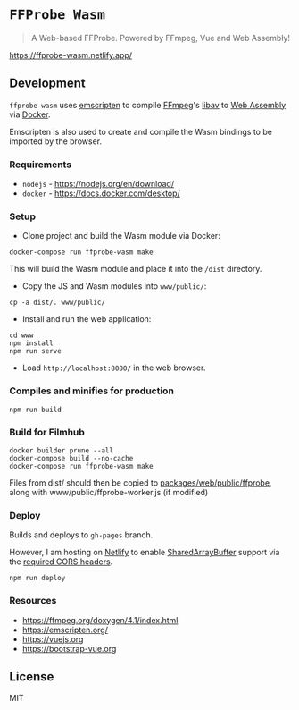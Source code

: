 # `FFProbe Wasm`
> A Web-based FFProbe. Powered by FFmpeg, Vue and Web Assembly!

https://ffprobe-wasm.netlify.app/

## Development
`ffprobe-wasm` uses [emscripten](https://emscripten.org/) to compile [FFmpeg](https://ffmpeg.org)'s [libav](https://ffmpeg.org/doxygen/4.1/index.html) to [Web Assembly](https://webassembly.org/) via [Docker](https://www.docker.com/).

Emscripten is also used to create and compile the Wasm bindings to be imported by the browser.

### Requirements
* `nodejs` - https://nodejs.org/en/download/
* `docker` - https://docs.docker.com/desktop/

### Setup 
* Clone project and build the Wasm module via Docker:
```
docker-compose run ffprobe-wasm make
```

This will build the Wasm module and place it into the `/dist` directory.

* Copy the JS and Wasm modules into `www/public/`:
```
cp -a dist/. www/public/
```

* Install and run the web application:
```
cd www
npm install
npm run serve
```

* Load `http://localhost:8080/` in the web browser.

### Compiles and minifies for production
```
npm run build
```

### Build for Filmhub
```
docker builder prune --all
docker-compose build --no-cache
docker-compose run ffprobe-wasm make
```

Files from dist/ should then be copied to [packages/web/public/ffprobe](https://github.com/filmhubhq/filmhub/tree/main/packages/web/public/ffprobe), along with www/public/ffprobe-worker.js (if modified)

### Deploy
Builds and deploys to `gh-pages` branch.

However, I am hosting on [Netlify](https://netlify.com) to enable [SharedArrayBuffer](https://caniuse.com/sharedarraybuffer) support via the [required CORS headers](https://developer.mozilla.org/en-US/docs/Web/JavaScript/Reference/Global_Objects/SharedArrayBuffer).
```
npm run deploy
```

### Resources
* https://ffmpeg.org/doxygen/4.1/index.html
* https://emscripten.org/
* https://vuejs.org
* https://bootstrap-vue.org

## License
MIT
